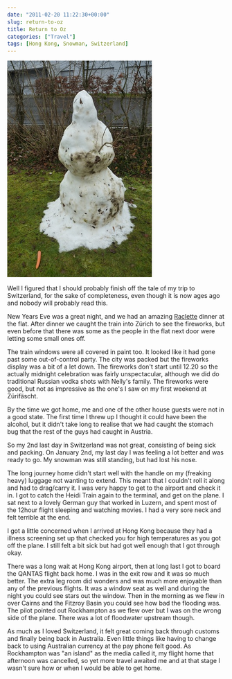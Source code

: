 ```yaml
---
date: "2011-02-20 11:22:30+00:00"
slug: return-to-oz
title: Return to Oz
categories: ["Travel"]
tags: [Hong Kong, Snowman, Switzerland]
---
```


![Melted Snowman](p1060411.jpg)

Well I figured that I should probably finish off the tale of my trip to Switzerland, for the sake of completeness, even though it is now ages ago and nobody will probably read this.

New Years Eve was a great night, and we had an amazing [Raclette](http://en.wikipedia.org/wiki/Raclette) dinner at the flat. After dinner we caught the train into Zürich to see the fireworks, but even before that there was some as the people in the flat next door were letting some small ones off.

The train windows were all covered in paint too. It looked like it had gone past some out-of-control party. The city was packed but the fireworks display was a bit of a let down. The fireworks don't start until 12.20 so the actually midnight celebration was fairly unspectacular, although we did do traditional Russian vodka shots with Nelly's family. The fireworks were good, but not as impressive as the one's I saw on my first weekend at Zürifäscht.

By the time we got home, me and one of the other house guests were not in a good state. The first time I threw up I thought it could have been the alcohol, but it didn't take long to realise that we had caught the stomach bug that the rest of the guys had caught in Austria.

So my 2nd last day in Switzerland was not great, consisting of being sick and packing. On January 2nd, my last day I was feeling a lot better and was ready to go. My snowman was still standing, but had lost his nose.

The long journey home didn't start well with the handle on my (freaking heavy) luggage not wanting to extend. This meant that I couldn't roll it along and had to drag/carry it. I was very happy to get to the airport and check it in. I got to catch the Heidi Train again to the terminal, and get on the plane. I sat next to a lovely German guy that worked in Luzern, and spent most of the 12hour flight sleeping and watching movies. I had a very sore neck and felt terrible at the end.

I got a little concerned when I arrived at Hong Kong because they had a illness screening set up that checked you for high temperatures as you got off the plane. I still felt a bit sick but had got well enough that I got through okay.

There was a long wait at Hong Kong airport, then at long last I got to board the QANTAS flight back home. I was in the exit row and it was so much better. The extra leg room did wonders and was much more enjoyable than any of the previous flights. It was a window seat as well and during the night you could see stars out the window. Then in the morning as we flew in over Cairns and the Fitzroy Basin you could see how bad the flooding was. The pilot pointed out Rockhampton as we flew over but I was on the wrong side of the plane. There was a lot of floodwater upstream though.

As much as I loved Switzerland, it felt great coming back through customs and finally being back in Australia. Even little things like having to change back to using Australian currency at the pay phone felt good. As Rockhampton was "an island" as the media called it, my flight home that afternoon was cancelled, so yet more travel awaited me and at that stage I wasn't sure how or when I would be able to get home.
